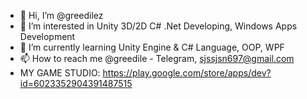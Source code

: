 - 👋 Hi, I’m @greedilez
- 👀 I’m interested in Unity 3D/2D C# .Net Developing, Windows Apps Development
- 🌱 I’m currently learning Unity Engine & C# Language, OOP, WPF
- 📫 How to reach me @greedile - Telegram, sjssjsn697@gmail.com
- MY GAME STUDIO: https://play.google.com/store/apps/dev?id=6023352904391487515

<!---
greedilez/greedilez is a ✨ special ✨ repository because its `README.md` (this file) appears on your GitHub profile.
You can click the Preview link to take a look at your changes.
--->
